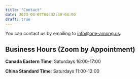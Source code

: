 ```yaml
---
title: "Contact"
date: 2023-04-07T00:32:40-04:00
draft: true
---
```


You can contact us by emailing to [info@one-among.us](mailto:info@one-among.us).

## Business Hours (Zoom by Appointment)

**Canada Eastern Time**: Saturdays 16:00-17:00

**China Standard Time**: Saturdays 11:00-12:00
